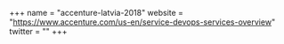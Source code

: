 +++
name = "accenture-latvia-2018"
website = "https://www.accenture.com/us-en/service-devops-services-overview"
twitter = ""
+++